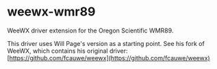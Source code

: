 # weewx-wmr89
WeeWX driver extension for the Oregon Scientific WMR89.

This driver uses Will Page's version as a starting point. See his fork of WeeWX, which
contains his original driver: 
[https://github.com/fcauwe/weewx](https://github.com/fcauwe/weewx)
